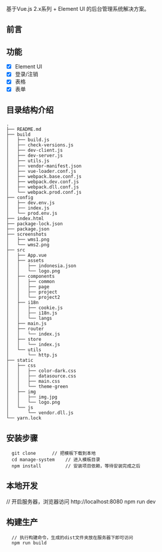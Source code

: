 
基于Vue.js 2.x系列 + Element UI 的后台管理系统解决方案。

## 前言 ##

## 功能 ##
- [x] Element UI
- [x] 登录/注销
- [x] 表格
- [x] 表单

## 目录结构介绍 ##

    .
    ├── README.md
    ├── build
    │   ├── build.js
    │   ├── check-versions.js
    │   ├── dev-client.js
    │   ├── dev-server.js
    │   ├── utils.js
    │   ├── vendor-manifest.json
    │   ├── vue-loader.conf.js
    │   ├── webpack.base.conf.js
    │   ├── webpack.dev.conf.js
    │   ├── webpack.dll.conf.js
    │   └── webpack.prod.conf.js
    ├── config
    │   ├── dev.env.js
    │   ├── index.js
    │   └── prod.env.js
    ├── index.html
    ├── package-lock.json
    ├── package.json
    ├── screenshots
    │   ├── wms1.png
    │   └── wms2.png
    ├── src
    │   ├── App.vue
    │   ├── assets
    │   │   ├── indonesia.json
    │   │   └── logo.png
    │   ├── components
    │   │   ├── common
    │   │   ├── page
    │   │   ├── project
    │   │   └── project2
    │   ├── i18n
    │   │   ├── cookie.js
    │   │   ├── i18n.js
    │   │   └── langs
    │   ├── main.js
    │   ├── router
    │   │   └── index.js
    │   ├── store
    │   │   └── index.js
    │   └── utils
    │       └── http.js
    ├── static
    │   ├── css
    │   │   ├── color-dark.css
    │   │   ├── datasource.css
    │   │   ├── main.css
    │   │   └── theme-green
    │   ├── img
    │   │   ├── img.jpg
    │   │   └── logo.png
    │   └── js
    │       └── vendor.dll.js
    └── yarn.lock

## 安装步骤 ##
```
  git clone      // 把模板下载到本地
  cd manage-system    // 进入模板目录
  npm install         // 安装项目依赖，等待安装完成之后
```
## 本地开发 ##

  // 开启服务器，浏览器访问 http://localhost:8080
  npm run dev

## 构建生产 ##
```
  // 执行构建命令，生成的dist文件夹放在服务器下即可访问
  npm run build
```
